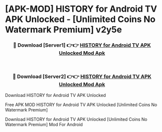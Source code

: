 # [APK-MOD] HISTORY for Android TV APK Unlocked - [Unlimited Coins No Watermark Premium] v2y5e



<div align="center">
<h3>🔴 Download [Server1] 👉👉 <a href="https://momento.my/?title=HISTORY_for_Android_TV_APK_Unlocked">HISTORY for Android TV APK Unlocked Mod Apk</a></h3><br>

<h3>🔴 Download [Server2] 👉👉 <a href="https://momento.my/?title=HISTORY_for_Android_TV_APK_Unlocked">HISTORY for Android TV APK Unlocked Mod Apk</a></h3>
</div>



Download HISTORY for Android TV APK Unlocked 

Free APK MOD HISTORY for Android TV APK Unlocked [Unlimited Coins No Watermark Premium]

Download HISTORY for Android TV APK Unlocked [Unlimited Coins No Watermark Premium] Mod For Android
